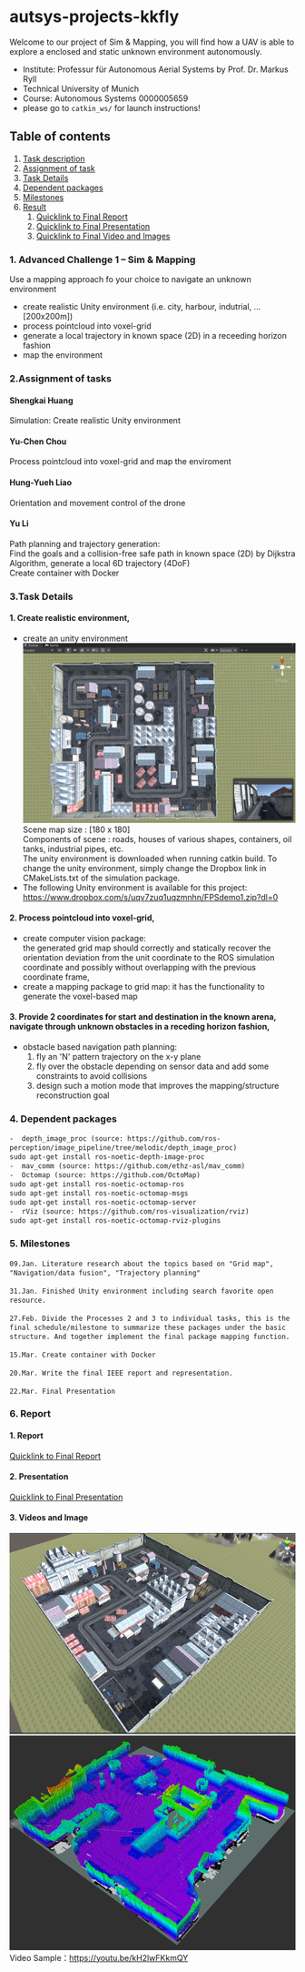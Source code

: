 # autsys-projects-kkfly
Welcome to our project of Sim & Mapping, you will find how a UAV is able to explore a enclosed and static unknown environment autonomously.
- Institute: Professur für Autonomous Aerial Systems by Prof. Dr. Markus Ryll
- Technical University of Munich
- Course: Autonomous Systems 0000005659
- please go to `catkin_ws/` for launch instructions!
## Table of contents
1. [Task description](#intro)
2. [Assignment of task](#deliverables)
3. [Task Details](#setup)
4. [Dependent packages](#dep)
5. [Milestones](#miles)
6. [Result](#result)
   1. [Quicklink to Final Report](#report)
   2. [Quicklink to Final Presentation](#presentation)
   3. [Quicklink to Final Video and Images](#videos)


### 1. Advanced Challenge 1 – Sim & Mapping <a name="intro"></a>
Use a mapping approach fo your choice to navigate an unknown
environment
- create realistic Unity environment (i.e. city, harbour, indutrial, … [200x200m])
- process pointcloud into voxel-grid
- generate a local trajectory in known space (2D) in a receeding horizon fashion
- map the environment

### 2.Assignment of tasks <a name="deliverables"></a>
#### Shengkai Huang
Simulation: Create realistic Unity environment
#### Yu-Chen Chou
Process pointcloud into voxel-grid and map the enviroment
#### Hung-Yueh Liao
Orientation and movement control of the drone
#### Yu Li
Path planning and trajectory generation:<br>
Find the goals and a collision-free safe path in known space (2D) by Dijkstra Algorithm, generate a local 6D trajectory (4DoF)<br>
Create container with Docker

### 3.Task Details <a name="setup"></a>
#### 1. Create realistic environment,
- create an unity environment 
![Top](figures/Top.png)
Scene map size : [180 x 180]<br>
Components of scene : roads, houses of various shapes, containers, oil tanks, industrial pipes, etc.<br>
The unity environment is downloaded when running catkin build. To change the unity environment, simply change the Dropbox link in CMakeLists.txt of the simulation package. 
- The following Unity environment is available for this project:<br>
 https://www.dropbox.com/s/uqv7zuq1uqzmnhn/FPSdemo1.zip?dl=0
#### 2. Process pointcloud into voxel-grid,
- create computer vision package:  
	the generated grid map should correctly and statically recover the orientation deviation from the unit coordinate to the ROS simulation coordinate and possibly without overlapping with the previous coordinate frame,
- create a mapping package to grid map:
    it has the functionality to generate the voxel-based map
#### 3. Provide 2 coordinates for start and destination in the known arena, navigate through unknown obstacles in a receding horizon fashion,
- obstacle based navigation path planning:
	1. fly an 'N' pattern trajectory on the x-y plane
	2. fly over the obstacle depending on sensor data and add some constraints to avoid collisions
	3. design such a motion mode that improves the mapping/structure reconstruction goal
	
### 4. Dependent packages <a name="dep"></a>
	-  depth_image_proc (source: https://github.com/ros-perception/image_pipeline/tree/melodic/depth_image_proc)
	sudo apt-get install ros-noetic-depth-image-proc
	-  mav_comm (source: https://github.com/ethz-asl/mav_comm)
	-  Octomap (source: https://github.com/OctoMap)
	sudo apt-get install ros-noetic-octomap-ros 
	sudo apt-get install ros-noetic-octomap-msgs
	sudo apt-get install ros-noetic-octomap-server
	-  rViz (source: https://github.com/ros-visualization/rviz)
	sudo apt-get install ros-noetic-octomap-rviz-plugins

### 5. Milestones <a name="miles"></a>
	09.Jan. Literature research about the topics based on "Grid map", "Navigation/data fusion", "Trajectory planning"
	
	31.Jan. Finished Unity environment including search favorite open resource.

	27.Feb. Divide the Processes 2 and 3 to individual tasks, this is the final schedule/milestone to summarize these packages under the basic structure. And together implement the final package mapping function.
	
	15.Mar. Create container with Docker

	20.Mar. Write the final IEEE report and representation.
	
	22.Mar. Final Presentation

### 6. Report <a name="report"></a>  
#### 1. Report <a name="report"></a>  
[Quicklink to Final Report](https://sharelatex.tum.de/project/640e360b3054bb7c28168f02) 

#### 2. Presentation <a name="presentation"></a>
[Quicklink to Final Presentation](https://docs.google.com/presentation/d/1l3KuZZwFvXYkkSwnD30wZBBZOEKkzReiBMiB49CqG_A/edit?usp=sharing) 
	
#### 3. Videos and Image <a name="videos"></a>
![result1](figures/result1.png)
![result2](figures/result2.png)<br>
Video Sample：https://youtu.be/kH2lwFKkmQY
	


	

	

